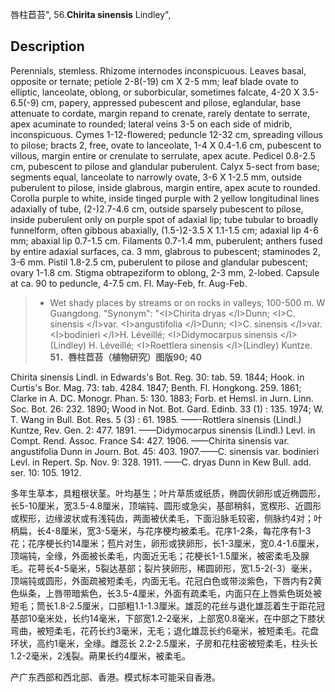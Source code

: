 唇柱苣苔",
56.**Chirita sinensis** Lindley",

## Description
Perennials, stemless. Rhizome internodes inconspicuous. Leaves basal, opposite or ternate; petiole 2-8(-19) cm X 2-5 mm; leaf blade ovate to elliptic, lanceolate, oblong, or suborbicular, sometimes falcate, 4-20 X 3.5-6.5(-9) cm, papery, appressed pubescent and pilose, eglandular, base attenuate to cordate, margin repand to crenate, rarely dentate to serrate, apex acuminate to rounded; lateral veins 3-5 on each side of midrib, inconspicuous. Cymes 1-12-flowered; peduncle 12-32 cm, spreading villous to pilose; bracts 2, free, ovate to lanceolate, 1-4 X 0.4-1.6 cm, pubescent to villous, margin entire or crenulate to serrulate, apex acute. Pedicel 0.8-2.5 cm, pubescent to pilose and glandular puberulent. Calyx 5-sect from base; segments equal, lanceolate to narrowly ovate, 3-6 X 1-2.5 mm, outside puberulent to pilose, inside glabrous, margin entire, apex acute to rounded. Corolla purple to white, inside tinged purple with 2 yellow longitudinal lines adaxially of tube, (2-)2.7-4.6 cm, outside sparsely pubescent to pilose, inside puberulent only on purple spot of adaxial lip; tube tubular to broadly funnelform, often gibbous abaxially, (1.5-)2-3.5 X 1.1-1.5 cm; adaxial lip 4-6 mm; abaxial lip 0.7-1.5 cm. Filaments 0.7-1.4 mm, puberulent; anthers fused by entire adaxial surfaces, ca. 3 mm, glabrous to pubescent; staminodes 2, 3-6 mm. Pistil 1.8-2.5 cm, puberulent to pilose and glandular pubescent; ovary 1-1.8 cm. Stigma obtrapeziform to oblong, 2-3 mm, 2-lobed. Capsule at ca. 90 to peduncle, 4-7.5 cm. Fl. May-Feb, fr. Aug-Feb.

> * Wet shady places by streams or on rocks in valleys; 100-500 m. W Guangdong.
  "Synonym": "&lt;I&gt;Chirita dryas &lt;/I&gt;Dunn; &lt;I&gt;C. sinensis &lt;/I&gt;var. &lt;I&gt;angustifolia &lt;/I&gt;Dunn; &lt;I&gt;C. sinensis &lt;/I&gt;var. &lt;I&gt;bodinieri &lt;/I&gt;H. Léveillé; &lt;I&gt;Didymocarpus sinensis &lt;/I&gt;(Lindley) H. Léveillé; &lt;I&gt;Roettlera sinensis &lt;/I&gt;(Lindley) Kuntze.
**51．唇柱苣苔（植物研究）图版90; 40**

Chirita sinensis Lindl. in Edwards's Bot. Reg. 30: tab. 59. 1844; Hook. in Curtis's Bor. Mag. 73: tab. 4284. 1847; Benth. Fl. Hongkong. 259. 1861; Clarke in A. DC. Monogr. Phan. 5: 130. 1883; Forb. et Hemsl. in Jurn. Linn. Soc. Bot. 26: 232. 1890; Wood in Not. Bot. Gard. Edinb. 33 (1) : 135. 1974; W. T. Wang in Bull. Bot. Res. 5 (3) : 61. 1985. ——-Rottlera sinensis (Lindl.) Kuntze, Rev. Gen. 2: 477. 1891. ——Didymocarpus sinensis (Lindl.) Levl. in Compt. Rend. Assoc. France S4: 427. 1906. ——Chirita sinensis var. angustifolia Dunn in Journ. Bot. 45: 403. 1907.——C. sinensis var. bodinieri Levl. in Repert. Sp. Nov. 9: 328. 1911. ——C. dryas Dunn in Kew Bull. add. ser. 10: 105. 1912.

多年生草本，具粗根状茎。叶均基生；叶片草质或纸质，椭圆伏卵形或近椭圆形，长5-10厘米，宽3.5-4.8厘米，顶端钝、圆形或急尖，基部稍斜，宽楔形、近圆形或楔形，边缘波状或有浅钝齿，两面被伏柔毛，下面沿脉毛较密，侧脉约4对；叶柄扁，长4-8厘米，宽3-5毫米，与花序梗均被柔毛。花序1-2条，每花序有1-3花；花序梗长约14厘米；苞片对生，卵形或狭卵形，长1-3厘米，宽0.4-1.6厘米，顶端钝，全缘，外面被长柔毛，内面近无毛；花梗长1-1.5厘米，被密柔毛及腺毛。花萼长4-5毫米，5裂达基部；裂片狭卵形，稀圆卵形，宽1.5-2(-3）毫米，顶端钝或圆形，外面疏被短柔毛，内面无毛。花冠白色或带淡紫色，下唇内有2黄色纵条，上唇带暗紫色，长3.5-4厘米，外面有疏柔毛，内面只在上唇紫色斑处被短毛；筒长1.8-2.5厘米，口部粗1.1-1.3厘米。雄蕊的花丝与退化雄蕊着生于距花冠基部10毫米处，长约14毫米，下部宽1.2-2毫米，上部宽0.8毫米，在中部之下膝状弯曲，被短柔毛，花药长约3毫米，无毛；退化雄蕊长约6毫米，被短柔毛。花盘环状，高约1毫米，全缘。雌蕊长 2.2-2.5厘米，子房和花柱密被短柔毛，柱头长1.2-2毫米，2浅裂。蒴果长约4厘米，被柔毛。

产广东西部和西北部、香港。模式标本可能采自香港。

